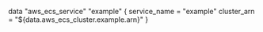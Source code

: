 data "aws_ecs_service" "example" {
  service_name = "example"
  cluster_arn  = "${data.aws_ecs_cluster.example.arn}"
}
